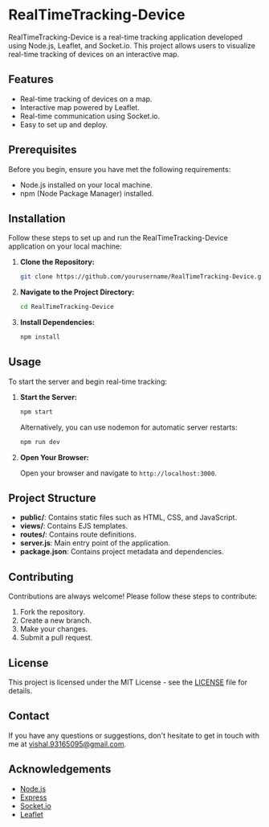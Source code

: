 # RealTimeTracking-Device

RealTimeTracking-Device is a real-time tracking application developed using Node.js, Leaflet, and Socket.io. This project allows users to visualize real-time tracking of devices on an interactive map.

## Features

- Real-time tracking of devices on a map.
- Interactive map powered by Leaflet.
- Real-time communication using Socket.io.
- Easy to set up and deploy.

## Prerequisites

Before you begin, ensure you have met the following requirements:

- Node.js installed on your local machine.
- npm (Node Package Manager) installed.

## Installation

Follow these steps to set up and run the RealTimeTracking-Device application on your local machine:

1. **Clone the Repository:**

    ```bash
    git clone https://github.com/yourusername/RealTimeTracking-Device.git
    ```

2. **Navigate to the Project Directory:**

    ```bash
    cd RealTimeTracking-Device
    ```

3. **Install Dependencies:**

    ```bash
    npm install
    ```

## Usage

To start the server and begin real-time tracking:

1. **Start the Server:**

    ```bash
    npm start
    ```

    Alternatively, you can use nodemon for automatic server restarts:

    ```bash
    npm run dev
    ```

2. **Open Your Browser:**

    Open your browser and navigate to `http://localhost:3000`.

## Project Structure

- **public/**: Contains static files such as HTML, CSS, and JavaScript.
- **views/**: Contains EJS templates.
- **routes/**: Contains route definitions.
- **server.js**: Main entry point of the application.
- **package.json**: Contains project metadata and dependencies.

## Contributing

Contributions are always welcome! Please follow these steps to contribute:

1. Fork the repository.
2. Create a new branch.
3. Make your changes.
4. Submit a pull request.

## License

This project is licensed under the MIT License - see the [LICENSE](LICENSE) file for details.

## Contact

If you have any questions or suggestions, don't hesitate to get in touch with me at vishal.93165095@gmail.com.

## Acknowledgements

- [Node.js](https://nodejs.org/)
- [Express](https://expressjs.com/)
- [Socket.io](https://socket.io/)
- [Leaflet](https://leafletjs.com/)

